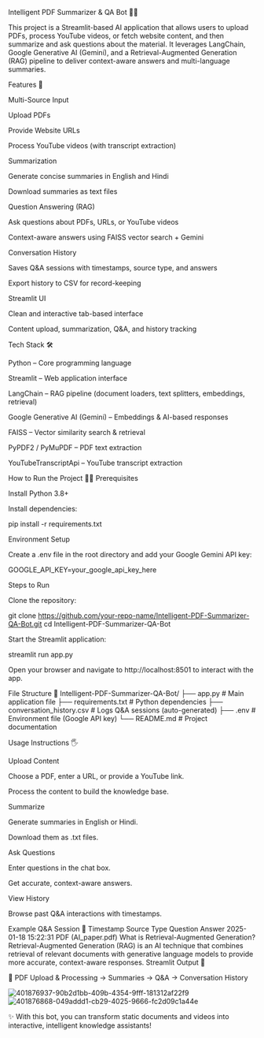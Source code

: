 Intelligent PDF Summarizer & QA Bot 📄🤖

This project is a Streamlit-based AI application that allows users to upload PDFs, process YouTube videos, or fetch website content, and then summarize and ask questions about the material. It leverages LangChain, Google Generative AI (Gemini), and a Retrieval-Augmented Generation (RAG) pipeline to deliver context-aware answers and multi-language summaries.

Features 🚀

Multi-Source Input

Upload PDFs

Provide Website URLs

Process YouTube videos (with transcript extraction)

Summarization

Generate concise summaries in English and Hindi

Download summaries as text files

Question Answering (RAG)

Ask questions about PDFs, URLs, or YouTube videos

Context-aware answers using FAISS vector search + Gemini

Conversation History

Saves Q&A sessions with timestamps, source type, and answers

Export history to CSV for record-keeping

Streamlit UI

Clean and interactive tab-based interface

Content upload, summarization, Q&A, and history tracking

Tech Stack 🛠️

Python – Core programming language

Streamlit – Web application interface

LangChain – RAG pipeline (document loaders, text splitters, embeddings, retrieval)

Google Generative AI (Gemini) – Embeddings & AI-based responses

FAISS – Vector similarity search & retrieval

PyPDF2 / PyMuPDF – PDF text extraction

YouTubeTranscriptApi – YouTube transcript extraction

How to Run the Project 🏃‍♂️
Prerequisites

Install Python 3.8+

Install dependencies:

pip install -r requirements.txt

Environment Setup

Create a .env file in the root directory and add your Google Gemini API key:

GOOGLE_API_KEY=your_google_api_key_here

Steps to Run

Clone the repository:

git clone https://github.com/your-repo-name/Intelligent-PDF-Summarizer-QA-Bot.git
cd Intelligent-PDF-Summarizer-QA-Bot


Start the Streamlit application:

streamlit run app.py


Open your browser and navigate to http://localhost:8501
 to interact with the app.

File Structure 📂
Intelligent-PDF-Summarizer-QA-Bot/
├── app.py                 # Main application file
├── requirements.txt       # Python dependencies
├── conversation_history.csv # Logs Q&A sessions (auto-generated)
├── .env                   # Environment file (Google API key)
└── README.md              # Project documentation

Usage Instructions 🖐️

Upload Content

Choose a PDF, enter a URL, or provide a YouTube link.

Process the content to build the knowledge base.

Summarize

Generate summaries in English or Hindi.

Download them as .txt files.

Ask Questions

Enter questions in the chat box.

Get accurate, context-aware answers.

View History

Browse past Q&A interactions with timestamps.

Example Q&A Session 💬
Timestamp	Source Type	Question	Answer
2025-01-18 15:22:31	PDF (AI_paper.pdf)	What is Retrieval-Augmented Generation?	Retrieval-Augmented Generation (RAG) is an AI technique that combines retrieval of relevant documents with generative language models to provide more accurate, context-aware responses.
Streamlit Output 🙌

📄 PDF Upload & Processing → Summaries → Q&A → Conversation History

![401876937-90b2d1bb-409b-4354-9fff-181312af22f9](https://github.com/user-attachments/assets/51c9293f-5ba9-4f00-967b-51c242d7a514)
![401876868-049addd1-cb29-4025-9666-fc2d09c1a44e](https://github.com/user-attachments/assets/959409a7-a743-4143-b33b-8bdc3e4d00d4)

✨ With this bot, you can transform static documents and videos into interactive, intelligent knowledge assistants!

